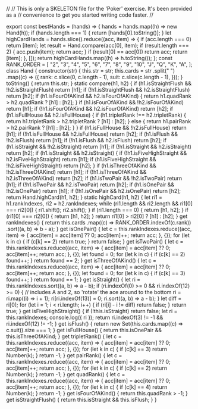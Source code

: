 //
// This is only a SKELETON file for the 'Poker' exercise. It's been provided as a
// convenience to get you started writing code faster.
//

export const bestHands = (hands) => {
  hands = hands.map((h) => new Hand(h));
  if (hands.length === 1) {
    return [hands[0].toString()];
  }
  let highCardHands = hands.slice().reduce((acc, item) => {
    if (acc.length === 0) return [item];
    let result = Hand.compare(acc[0], item);
    if (result.length === 2) {
      acc.push(item);
      return acc;
    }
    if (result[0] == acc[0]) return acc;
    return [item];
  }, []);
  return highCardHands.map((h) => h.toString());
};
const RANK_ORDER = [
  "2",
  "3",
  "4",
  "5",
  "6",
  "7",
  "8",
  "9",
  "10",
  "J",
  "Q",
  "K",
  "A",
];
class Hand {
  constructor(str) {
    this.str = str;
    this.cards = str
      .split(" ")
      .map((c) => ({
        rank: c.slice(0, c.length - 1),
        suit: c.slice(c.length - 1),
      }));
  }
  toString() {
    return this.str;
  }
  static compare(h1, h2) {
    if (h1.isStraightFlush && !h2.isStraightFlush) return [h1];
    if (!h1.isStraightFlush && h2.isStraightFlush) return [h2];
    if (h1.isFourOfAKind && h2.isFourOfAKind) {
      return h1.quadRank > h2.quadRank ? [h1] : [h2];
    }
    if (h1.isFourOfAKind && !h2.isFourOfAKind) return [h1];
    if (!h1.isFourOfAKind && h2.isFourOfAKind) return [h2];
    if (h1.isFullHouse && h2.isFullHouse) {
      if (h1.tripletRank !== h2.tripletRank) {
        return h1.tripletRank > h2.tripletRank ? [h1] : [h2];
      } else {
        return h1.pairRank > h2.pairRank ? [h1] : [h2];
      }
    }
    if (h1.isFullHouse && !h2.isFullHouse) return [h1];
    if (!h1.isFullHouse && h2.isFullHouse) return [h2];
    if (h1.isFlush && !h2.isFlush) return [h1];
    if (!h1.isFlush && h2.isFlush) return [h2];
    if (h1.isStraight && !h2.isStraight) return [h1];
    if (!h1.isStraight && h2.isStraight) return [h2];
    if (h1.isStraight && h2.isStraight) {
      if (!h1.isFiveHighStraight && h2.isFiveHighStraight) return [h1];
      if (h1.isFiveHighStraight && !h2.isFiveHighStraight) return [h2];
    }
    if (h1.isThreeOfAKind && !h2.isThreeOfAKind) return [h1];
    if (!h1.isThreeOfAKind && h2.isThreeOfAKind) return [h2];
    if (h1.isTwoPair && !h2.isTwoPair) return [h1];
    if (!h1.isTwoPair && h2.isTwoPair) return [h2];
    if (h1.isOnePair && !h2.isOnePair) return [h1];
    if (!h1.isOnePair && h2.isOnePair) return [h2];
    return Hand.highCard(h1, h2);
  }
  static highCard(h1, h2) {
    let ri1 = h1.rankIndexes,
      ri2 = h2.rankIndexes;
    while (ri1.length && ri2.length && ri1[0] === ri2[0]) {
      ri1.shift();
      ri2.shift();
    }
    if (ri1.length === 0) {
      return [h1, h2];
    }
    if (ri1[0] === ri2[0]) {
      return [h1, h2];
    }
    return ri1[0] > ri2[0] ? [h1] : [h2];
  }
  get rankIndexes() {
    return this.cards
      .map((c) => RANK_ORDER.indexOf(c.rank))
      .sort((a, b) => b - a);
  }
  get isOnePair() {
    let c = this.rankIndexes.reduce((acc, item) => {
      acc[item] = acc[item] ?? 0;
      acc[item]++;
      return acc;
    }, {});
    for (let k in c) {
      if (c[k] == 2) return true;
    }
    return false;
  }
  get isTwoPair() {
    let c = this.rankIndexes.reduce((acc, item) => {
      acc[item] = acc[item] ?? 0;
      acc[item]++;
      return acc;
    }, {});
    let found = 0;
    for (let k in c) {
      if (c[k] == 2) found++;
    }
    return found == 2;
  }
  get isThreeOfAKind() {
    let c = this.rankIndexes.reduce((acc, item) => {
      acc[item] = acc[item] ?? 0;
      acc[item]++;
      return acc;
    }, {});
    let found = 0;
    for (let k in c) {
      if (c[k] == 3) found++;
    }
    return found == 1;
  }
  get isStraight() {
    let ri = this.rankIndexes.sort((a, b) => a - b);
    if (ri.indexOf(0) >= 0 && ri.indexOf(12) >= 0) {
      // includes A and 2, so 'rotate' the ace around to the bottom
      ri = ri.map((i) => i + 1);
      ri[ri.indexOf(13)] = 0;
      ri.sort((a, b) => a - b);
    }
    let diff = ri[0];
    for (let i = 1; i < ri.length; i++) {
      if (ri[i] - i != diff) return false;
    }
    return true;
  }
  get isFiveHighStraight() {
    if (!this.isStraight) return false;
    let ri = this.rankIndexes;
    console.log({ ri });
    return ri.indexOf(3) != -1 && ri.indexOf(12) != -1;
  }
  get isFlush() {
    return new Set(this.cards.map((c) => c.suit)).size === 1;
  }
  get isFullHouse() {
    return this.isOnePair && this.isThreeOfAKind;
  }
  get tripletRank() {
    let c = this.rankIndexes.reduce((acc, item) => {
      acc[item] = acc[item] ?? 0;
      acc[item]++;
      return acc;
    }, {});
    for (let k in c) {
      if (c[k] == 3) return Number(k);
    }
    return -1;
  }
  get pairRank() {
    let c = this.rankIndexes.reduce((acc, item) => {
      acc[item] = acc[item] ?? 0;
      acc[item]++;
      return acc;
    }, {});
    for (let k in c) {
      if (c[k] == 2) return Number(k);
    }
    return -1;
  }
  get quadRank() {
    let c = this.rankIndexes.reduce((acc, item) => {
      acc[item] = acc[item] ?? 0;
      acc[item]++;
      return acc;
    }, {});
    for (let k in c) {
      if (c[k] == 4) return Number(k);
    }
    return -1;
  }
  get isFourOfAKind() {
    return this.quadRank > -1;
  }
  get isStraightFlush() {
    return this.isStraight && this.isFlush;
  }
}

